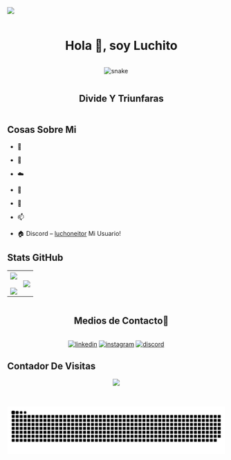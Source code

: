 <!--horizontal divider(gradiant)-->
<img src="https://user-images.githubusercontent.com/73097560/115834477-dbab4500-a447-11eb-908a-139a6edaec5c.gif">

<!--h1 without bottom border-->
<div id="user-content-toc">
  <ul align="center">
    <summary><h1 style="display: inline-block">Hola 👋, soy Luchito</h1></summary>
  </ul>
</div>


<!--- snake -->
<div align="center">
  <img  src="https://giffiles.alphacoders.com/119/119947.gif"
       alt="snake" /></a>
</div>


<!--h2 without bottom border-->
<div id="user-content-toc">
  <ul align="center">
    <summary><h2 style="display: inline-block">Divide Y Triunfaras </h2></summary>
  </ul>
</div>

## Cosas Sobre Mi
<!--Intro start-->
- 🔭 

- 🌱 

- ☁️ 

- 📝 

- 💬 

- 📫 

- 🏠  Discord –  [luchoneitor](https://discordapp.com/users/583346979967598614) Mi Usuario!
<!--Intro end-->

## Stats GitHub
<!--- stats & Trophy (start) -->
<p align="center">
  <!--- stats (start) -->
<table align="center">
<tr border="none">
<td width="50%" align="center">
  
  <img  align="center"  src="https://github-readme-stats.vercel.app/api?username=luchito12&theme=algolia&show_icons=true&hide_border=true&count_private=true" />
  <br></br>
  <img  align="center"  src="https://github-readme-streak-stats.herokuapp.com/?user=luchito12&theme=algolia&hide_border=true" /> 
</td>

<td width="50%" align="center">

  <img  align="center"  src="https://github-readme-stats.vercel.app/api/top-langs/?username=luchito12&theme=algolia&show_icons=true&hide_border=true&layout=compact" />
  
  </td>
</tr>
</table>
<!--- stats (end) -->


<!-- Connect with me -->
<!--h2 without bottom border-->
<div id="user-content-toc">
  <ul align="center">
    <summary><h2 style="display: inline-block">Medios de Contacto🤝</h2></summary>
  </ul>
</div>

<!--icons and links-->
<p align="center">
<a href="https://www.linkedin.com/in/luciano-nu%C3%B1ez-p%C3%A9rez-b795b8216/" target="blank"><img align="center" src="https://i.pinimg.com/564x/6b/ab/30/6bab3017350ca04c6fa05569672bd31e.jpg" alt="linkedin" height="50" width="50" /></a>
<a href="https://www.instagram.com/nunez_luciano/" target="blank"><img align="center" src="https://wallpapers.com/images/hd/instagram-black-background-1920-x-1440-p20ti2xt91fe1h1d.jpg" alt="instagram" height="60" width="80" /></a>
<a href="https://discordapp.com/users/583346979967598614" target="blank"><img align="center" src="https://s.widget-club.com/samples/UrhwlDDkXlOvs21te68LIxYhUyn2/E1HlYJV1IQKBKSYQBXuk/56C2068E-8A74-46F4-B8D4-869DEF8BD1A8.jpg?q=70" alt="discord" height="60" width="60" /></a>
  
</p>


## Contador De Visitas
<!-- retro visitor counter -->  
<p align="center" >   
  <img src="https://profile-counter.glitch.me/luchito12/count.svg" />  
</p>
   
  <br>
  <p align="center">
  <img src="https://github.com/DHANOLA/DHANOLA/raw/output/github-contribution-grid-snake.svg" alt="snake"></center>
</p>
